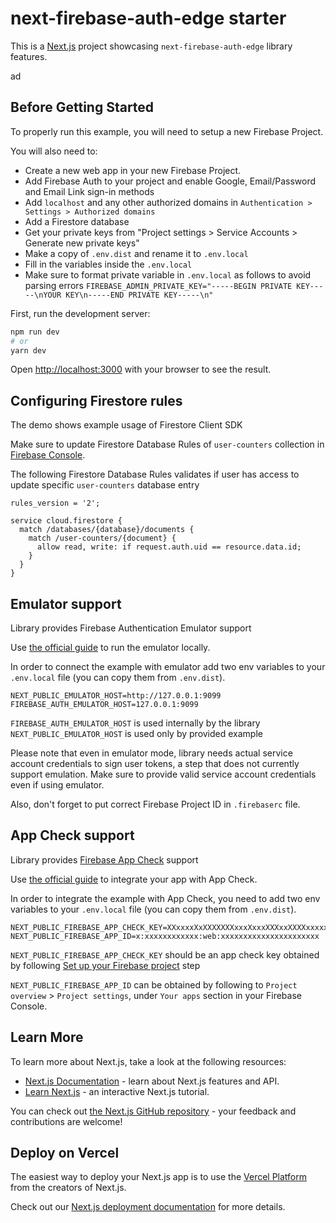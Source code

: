 # next-firebase-auth-edge starter

This is a [Next.js](https://nextjs.org/) project showcasing `next-firebase-auth-edge` library features.

ad

## Before Getting Started

To properly run this example, you will need to setup a new Firebase Project.

You will also need to:

- Create a new web app in your new Firebase Project.
- Add Firebase Auth to your project and enable Google, Email/Password and Email Link sign-in methods
- Add `localhost` and any other authorized domains in `Authentication > Settings > Authorized domains`
- Add a Firestore database
- Get your private keys from "Project settings > Service Accounts > Generate new private keys"
- Make a copy of `.env.dist` and rename it to `.env.local`
- Fill in the variables inside the `.env.local`
- Make sure to format private variable in `.env.local` as follows to avoid parsing errors `FIREBASE_ADMIN_PRIVATE_KEY="-----BEGIN PRIVATE KEY-----\nYOUR KEY\n-----END PRIVATE KEY-----\n"`

First, run the development server:

```bash
npm run dev
# or
yarn dev
```

Open [http://localhost:3000](http://localhost:3000) with your browser to see the result.

## Configuring Firestore rules

The demo shows example usage of Firestore Client SDK

Make sure to update Firestore Database Rules of `user-counters` collection in [Firebase Console](https://console.firebase.google.com/).

The following Firestore Database Rules validates if user has access to update specific `user-counters` database entry

```
rules_version = '2';

service cloud.firestore {
  match /databases/{database}/documents {
    match /user-counters/{document} {
      allow read, write: if request.auth.uid == resource.data.id;
    }
  }
}
```


## Emulator support

Library provides Firebase Authentication Emulator support

Use [the official guide](https://firebase.google.com/docs/functions/local-emulator) to run the emulator locally.

In order to connect the example with emulator add two env variables to your `.env.local` file (you can copy them from `.env.dist`).

```shell
NEXT_PUBLIC_EMULATOR_HOST=http://127.0.0.1:9099
FIREBASE_AUTH_EMULATOR_HOST=127.0.0.1:9099
```

`FIREBASE_AUTH_EMULATOR_HOST` is used internally by the library
`NEXT_PUBLIC_EMULATOR_HOST` is used only by provided example

Please note that even in emulator mode, library needs actual service account credentials to sign user tokens, a step that does not currently support emulation. Make sure to provide valid service account credentials even if using emulator.

Also, don't forget to put correct Firebase Project ID in `.firebaserc` file.

## App Check support

Library provides [Firebase App Check](https://firebase.google.com/docs/app-check) support

Use [the official guide](https://firebase.google.com/docs/app-check/web/recaptcha-enterprise-provider) to integrate your app with App Check.

In order to integrate the example with App Check, you need to add two env variables to your `.env.local` file (you can copy them from `.env.dist`).

```shell
NEXT_PUBLIC_FIREBASE_APP_CHECK_KEY=XXxxxxXxXXXXXXXxxxXxxxXXXxxXXXXxxxxxXX_X
NEXT_PUBLIC_FIREBASE_APP_ID=x:xxxxxxxxxxxx:web:xxxxxxxxxxxxxxxxxxxxxx
```

`NEXT_PUBLIC_FIREBASE_APP_CHECK_KEY` should be an app check key obtained by following [Set up your Firebase project](https://firebase.google.com/docs/app-check/web/recaptcha-enterprise-provider#project-setup) step

`NEXT_PUBLIC_FIREBASE_APP_ID` can be obtained by following to `Project overview` > `Project settings`, under `Your apps` section in your Firebase Console.

## Learn More

To learn more about Next.js, take a look at the following resources:

- [Next.js Documentation](https://nextjs.org/docs) - learn about Next.js features and API.
- [Learn Next.js](https://nextjs.org/learn) - an interactive Next.js tutorial.

You can check out [the Next.js GitHub repository](https://github.com/vercel/next.js/) - your feedback and contributions are welcome!

## Deploy on Vercel

The easiest way to deploy your Next.js app is to use the [Vercel Platform](https://vercel.com/new?utm_medium=default-template&filter=next.js&utm_source=create-next-app&utm_campaign=create-next-app-readme) from the creators of Next.js.

Check out our [Next.js deployment documentation](https://nextjs.org/docs/deployment) for more details.

